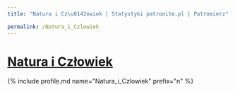 ```yaml
---
title: "Natura i Cz\u0142owiek | Statystyki patronite.pl | Patromierz"

permalink: /Natura_i_Czlowiek
---
```


# [Natura i Człowiek](https://patronite.pl/Natura_i_Czlowiek)

{% include profile.md name="Natura_i_Czlowiek" prefix="n" %}
